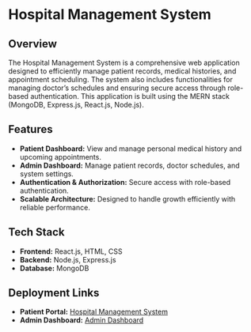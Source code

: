 # Hospital Management System

## Overview

The Hospital Management System is a comprehensive web application designed to efficiently manage patient records, medical histories, and appointment scheduling. The system also includes functionalities for managing doctor’s schedules and ensuring secure access through role-based authentication. This application is built using the MERN stack (MongoDB, Express.js, React.js, Node.js).

## Features

- **Patient Dashboard:** View and manage personal medical history and upcoming appointments.
- **Admin Dashboard:** Manage patient records, doctor schedules, and system settings.
- **Authentication & Authorization:** Secure access with role-based authentication.
- **Scalable Architecture:** Designed to handle growth efficiently with reliable performance.

## Tech Stack

- **Frontend:** React.js, HTML, CSS
- **Backend:** Node.js, Express.js
- **Database:** MongoDB

## Deployment Links

- **Patient Portal:** [Hospital Management System](https://hospital-management-systemcwz.netlify.app/)
- **Admin Dashboard:** [Admin Dashboard](https://admin-dashboard-hmscwz.netlify.app/)
